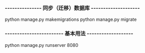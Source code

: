 ### --------------- 同步（迁移）数据库 --------------------
python manage.py makemigrations
python manage.py migrate

### ------------------------ 基本用法 -------------------
python manage.py runserver 8080